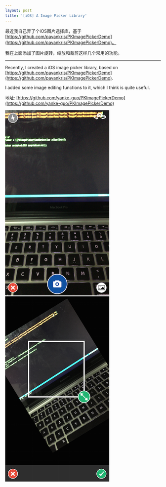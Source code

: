 ```yaml
---
layout: post
title: '[iOS] A Image Picker Library'
---
```


最近我自己弄了个iOS图片选择库，基于[https://github.com/pavankris/PKImagePickerDemo](https://github.com/pavankris/PKImagePickerDemo)。

我在上面添加了图片旋转，缩放和裁剪这样几个常用的功能。

---

Recently, I created a iOS image picker library, based on [https://github.com/pavankris/PKImagePickerDemo](https://github.com/pavankris/PKImagePickerDemo).

I added some image editing functions to it, which I think is quite useful.

地址: [https://github.com/yanke-guo/PKImagePickerDemo](https://github.com/yanke-guo/PKImagePickerDemo)

![Image1](/assets/images/ios-picker1.png "Screenshot 1")
![Image1](/assets/images/ios-picker2.png "Screenshot 2")
